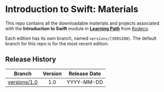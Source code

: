 # Introduction to Swift: Materials

This repo contains all the downloadable materials and projects associated with the **Introduction to Swift** module in **[Learning Path](https://www.kodeco.com/library)** from [Kodeco](https://www.kodeco.com).

Each edition has its own branch, named `versions/[VERSION]`. The default branch for this repo is for the most recent edition.

## Release History

| Branch                                                                                  | Version | Release Date |
| --------------------------------------------------------------------------------------- |:-------:|:------------:|
| [versions/1.0](https://github.com/kodecocodes/m3-isw-materials/tree/versions/1.0) | 1.0     | YYYY-MM-DD   |

